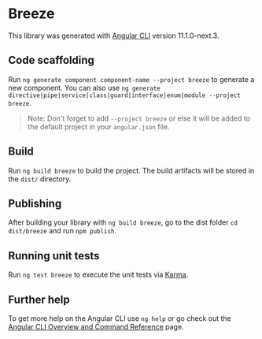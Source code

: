 # Breeze

This library was generated with [Angular CLI](https://github.com/angular/angular-cli) version 11.1.0-next.3.

## Code scaffolding

Run `ng generate component component-name --project breeze` to generate a new component. You can also use `ng generate directive|pipe|service|class|guard|interface|enum|module --project breeze`.
> Note: Don't forget to add `--project breeze` or else it will be added to the default project in your `angular.json` file. 

## Build

Run `ng build breeze` to build the project. The build artifacts will be stored in the `dist/` directory.

## Publishing

After building your library with `ng build breeze`, go to the dist folder `cd dist/breeze` and run `npm publish`.

## Running unit tests

Run `ng test breeze` to execute the unit tests via [Karma](https://karma-runner.github.io).

## Further help

To get more help on the Angular CLI use `ng help` or go check out the [Angular CLI Overview and Command Reference](https://angular.io/cli) page.
